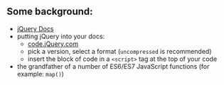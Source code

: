 ## Some background:
- [jQuery Docs](jQuery.com)
- putting jQuery into your docs:
    - [code.jQuery.com](code.jQuery.com)
    - pick a version, select a format (`uncompressed` is recommended)
    - insert the block of code in a `<script>` tag at the top of your code 
- the grandfather of a number of ES6/ES7 JavaScript functions (for example: `map()`)


